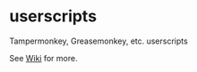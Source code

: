 # userscripts
Tampermonkey, Greasemonkey, etc. userscripts

See [Wiki][wiki] for more.

[wiki]: https://github.com/gerib/userscripts/wiki
